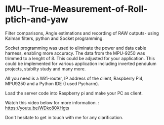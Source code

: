 # IMU--True-Measurement-of-Roll-ptich-and-yaw
Filter comparisons, Angle estimations and recording of RAW outputs- using Kalman filters, python and Socket programming. 

Socket programming was used to eliminate the power and data cable harness, enabling more accuracy. The data from the MPU-9250 was trimmed to a lenght of 8. This 
could be adjusted for your application. This could be implemented for various application including inverted pendulum projects, stabilty study and many more.

All you need is a Wifi-router, IP address of the client, Raspberry Pi4, MPU9250 and a Python IDE (I used Pycharm).

Load the server code into Raspberry pi and make your PC as client. 

Watch this video below for more information. : https://youtu.be/WDkc80XHgts

Don't hesitate to get in touch with me for any clarification. 
